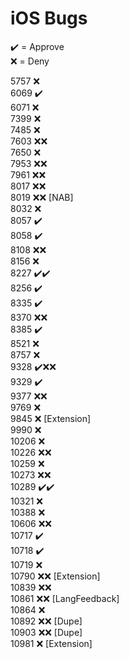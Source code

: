 # iOS Bugs

✔️ = Approve  
❌ = Deny

5757 ❌  
6069 ✔️  
6071 ❌  
7399 ❌  
7485 ❌  
7603 ❌❌  
7650 ❌  
7953 ❌❌  
7961 ❌❌  
8017 ❌❌  
8019 ❌❌ [NAB]  
8032 ❌  
8057 ✔️  
8058 ✔️  
8108 ❌❌  
8156 ❌  
8227 ✔️✔️  
8256 ✔️  
8335 ✔️  
8370 ❌❌  
8385 ✔️  
8521 ❌  
8757 ❌  
9328 ✔️❌❌  
9329 ✔️  
9377 ❌❌  
9769 ❌  
9845 ❌ [Extension]  
9990 ❌  
10206 ❌  
10226 ❌❌  
10259 ❌  
10273 ❌❌  
10289 ✔️✔️  
10321 ❌  
10388 ❌  
10606 ❌❌  
10717 ✔️  
10718 ✔️  
10719 ❌  
10790 ❌❌ [Extension]  
10839 ❌❌  
10861 ❌❌ [LangFeedback]  
10864 ❌  
10892 ❌❌ [Dupe]  
10903 ❌❌ [Dupe]  
10981 ❌ [Extension]
